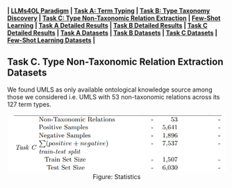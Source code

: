 
**| [LLMs4OL Paradigm](../../README.md#llms4ol-paradigm) | [Task A: Term Typing](../../TaskA/README.md) | [Task B: Type Taxonomy Discovery](../../TaskB/README.md) | [Task C: Type Non-Taxonomic Relation Extraction](../../TaskC/README.md) | [Few-Shot Learning](../../FSL/README.md) | [Task A Detailed Results](../../TaskA/results/readme.md) | [Task B Detailed Results](../../TaskB/results/readme.md) | [Task C Detailed Results](../../TaskC/results/readme.md) | [Task A Datasets](../../datasets/TaskA/README.md) | [Task B Datasets](../../datasets/TaskB/README.md) | [Task C Datasets](../../datasets/TaskC/README.md) | [Few-Shot Learning Datasets](../../datasets/FSL/README.md) |**


## Task C. Type Non-Taxonomic Relation Extraction Datasets

We found UMLS as only available ontological knowledge source among those we considered i.e. UMLS with 53 non-taxonomic relations across its 127 term types.

<div align="center"><img src="../../images/task-c-datasets-table.png" /></div>
<div align="center">Figure: Statistics</div> 

<!-- 
# UMLS

- Whole SN size: 6217
- Types no : 127
- Relations no: 53
- TRIPLES size (positives)--ignoring Is-A: 5641
- 1-M triples : 683
- Negative examples: 1896
- Positive Samples: 5641
- size of processed hierarchy in UMLS is : 7537
- Train size:1507,  Test size:6030 -->